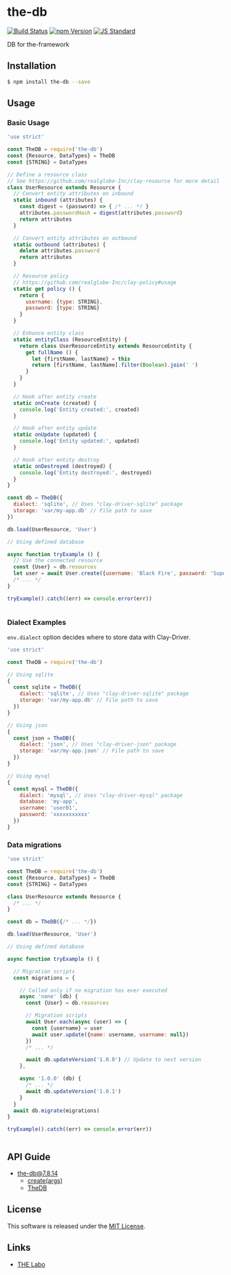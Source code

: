 the-db
==========

<!---
This file is generated by ape-tmpl. Do not update manually.
--->

<!-- Badge Start -->
<a name="badges"></a>

[![Build Status][bd_travis_shield_url]][bd_travis_url]
[![npm Version][bd_npm_shield_url]][bd_npm_url]
[![JS Standard][bd_standard_shield_url]][bd_standard_url]

[bd_repo_url]: https://github.com/the-labo/the-db
[bd_travis_url]: http://travis-ci.org/the-labo/the-db
[bd_travis_shield_url]: http://img.shields.io/travis/the-labo/the-db.svg?style=flat
[bd_travis_com_url]: http://travis-ci.com/the-labo/the-db
[bd_travis_com_shield_url]: https://api.travis-ci.com/the-labo/the-db.svg?token=
[bd_license_url]: https://github.com/the-labo/the-db/blob/master/LICENSE
[bd_codeclimate_url]: http://codeclimate.com/github/the-labo/the-db
[bd_codeclimate_shield_url]: http://img.shields.io/codeclimate/github/the-labo/the-db.svg?style=flat
[bd_codeclimate_coverage_shield_url]: http://img.shields.io/codeclimate/coverage/github/the-labo/the-db.svg?style=flat
[bd_gemnasium_url]: https://gemnasium.com/the-labo/the-db
[bd_gemnasium_shield_url]: https://gemnasium.com/the-labo/the-db.svg
[bd_npm_url]: http://www.npmjs.org/package/the-db
[bd_npm_shield_url]: http://img.shields.io/npm/v/the-db.svg?style=flat
[bd_standard_url]: http://standardjs.com/
[bd_standard_shield_url]: https://img.shields.io/badge/code%20style-standard-brightgreen.svg

<!-- Badge End -->


<!-- Description Start -->
<a name="description"></a>

DB for the-framework

<!-- Description End -->


<!-- Overview Start -->
<a name="overview"></a>



<!-- Overview End -->


<!-- Sections Start -->
<a name="sections"></a>

<!-- Section from "doc/guides/01.Installation.md.hbs" Start -->

<a name="section-doc-guides-01-installation-md"></a>

Installation
-----

```bash
$ npm install the-db --save
```


<!-- Section from "doc/guides/01.Installation.md.hbs" End -->

<!-- Section from "doc/guides/02.Usage.md.hbs" Start -->

<a name="section-doc-guides-02-usage-md"></a>

Usage
---------

### Basic Usage

```javascript
'use strict'

const TheDB = require('the-db')
const {Resource, DataTypes} = TheDB
const {STRING} = DataTypes

// Define a resource class
// See https://github.com/realglobe-Inc/clay-resource for more detail
class UserResource extends Resource {
  // Convert entity attributes on inbound
  static inbound (attributes) {
    const digest = (password) => { /* ... */ }
    attributes.passwordHash = digest(attributes.password)
    return attributes
  }

  // Convert entity attributes on outbound
  static outbound (attributes) {
    delete attributes.password
    return attributes
  }

  // Resource policy
  // https://github.com/realglobe-Inc/clay-policy#usage
  static get policy () {
    return {
      username: {type: STRING},
      password: {type: STRING}
    }
  }

  // Enhance entity class
  static entityClass (ResourceEntity) {
    return class UserResourceEntity extends ResourceEntity {
      get fullName () {
        let {firstName, lastName} = this
        return [firstName, lastName].filter(Boolean).join(' ')
      }
    }
  }

  // Hook after entity create
  static onCreate (created) {
    console.log('Entity created:', created)
  }

  // Hook after entity update
  static onUpdate (updated) {
    console.log('Entity updated:', updated)
  }

  // Hook after entity destroy
  static onDestroyed (destroyed) {
    console.log('Entity destroyed:', destroyed)
  }
}

const db = TheDB({
  dialect: 'sqlite', // Uses "clay-driver-sqlite" package
  storage: 'var/my-app.db' // File path to save
})

db.load(UserResource, 'User')

// Using defined database

async function tryExample () {
  // Use the connected resource
  const {User} = db.resources
  let user = await User.create({username: 'Black Fire', password: 'Super Cool'})
  /* ... */
}

tryExample().catch((err) => console.error(err))



```


### Dialect Examples

`env.dialect` option decides where to store data with Clay-Driver.

```javascript
'use strict'

const TheDB = require('the-db')

// Using sqlite
{
  const sqlite = TheDB({
    dialect: 'sqlite', // Uses "clay-driver-sqlite" package
    storage: 'var/my-app.db' // File path to save
  })
}

// Using json
{
  const json = TheDB({
    dialect: 'json', // Uses "clay-driver-json" package
    storage: 'var/my-app.json' // File path to save
  })
}

// Using mysql
{
  const mysql = TheDB({
    dialect: 'mysql', // Uses "clay-driver-mysql" package
    database: 'my-app',
    username: 'user01',
    password: 'xxxxxxxxxxx'
  })
}

```


### Data migrations


```javascript
'use strict'

const TheDB = require('the-db')
const {Resource, DataTypes} = TheDB
const {STRING} = DataTypes

class UserResource extends Resource {
  /* ... */
}

const db = TheDB({/* ... */})

db.load(UserResource, 'User')

// Using defined database

async function tryExample () {

  // Migration scripts
  const migrations = {

    // Called only if no migration has ever executed
    async 'none' (db) {
      const {User} = db.resources

      // Migration scripts
      await User.each(async (user) => {
        const {username} = user
        await user.update({name: username, username: null})
      })
      /* ... */

      await db.updateVersion('1.0.0') // Update to next version
    },

    async '1.0.0' (db) {
      /* ... */
      await db.updateVersion('1.0.1')
    }
  }
  await db.migrate(migrations)
}

tryExample().catch((err) => console.error(err))



```


<!-- Section from "doc/guides/02.Usage.md.hbs" End -->

<!-- Section from "doc/guides/10.API Guide.md.hbs" Start -->

<a name="section-doc-guides-10-a-p-i-guide-md"></a>

API Guide
-----

+ [the-db@7.8.14](./doc/api/api.md)
  + [create(args)](./doc/api/api.md#the-db-function-create)
  + [TheDB](./doc/api/api.md#the-d-b-class)


<!-- Section from "doc/guides/10.API Guide.md.hbs" End -->


<!-- Sections Start -->


<!-- LICENSE Start -->
<a name="license"></a>

License
-------
This software is released under the [MIT License](https://github.com/the-labo/the-db/blob/master/LICENSE).

<!-- LICENSE End -->


<!-- Links Start -->
<a name="links"></a>

Links
------

+ [THE Labo][t_h_e_labo_url]

[t_h_e_labo_url]: https://github.com/the-labo

<!-- Links End -->
